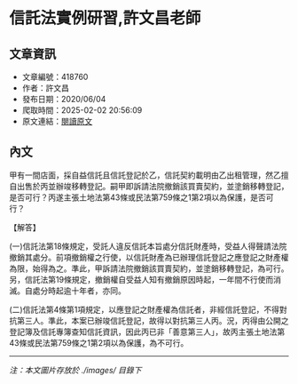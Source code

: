 # 信託法實例研習,許文昌老師

## 文章資訊
- 文章編號：418760
- 作者：許文昌
- 發布日期：2020/06/04
- 爬取時間：2025-02-02 20:56:09
- 原文連結：[閱讀原文](https://real-estate.get.com.tw/Columns/detail.aspx?no=418760)

## 內文
甲有一間店面，採自益信託且信託登記於乙，信託契約載明由乙出租管理，然乙擅自出售於丙並辦竣移轉登記。嗣甲即訴請法院撤銷該買賣契約，並塗銷移轉登記，是否可行？丙遂主張土地法第43條或民法第759條之1第2項以為保護，是否可行？

【解答】

(一)信託法第18條規定，受託人違反信託本旨處分信託財產時，受益人得聲請法院撤銷其處分。前項撤銷權之行使，以信託財產為已辦理信託登記之應登記之財產權為限，始得為之。準此，甲訴請法院撤銷該買賣契約，並塗銷移轉登記，為可行。另，信託法第19條規定，撤銷權自受益人知有撤銷原因時起，一年間不行使而消滅。自處分時起逾十年者，亦同。

(二)信託法第4條第1項規定，以應登記之財產權為信託者，非經信託登記，不得對抗第三人。準此，本案已辦竣信託登記，故得以對抗第三人丙。況，丙得由公開之登記簿及信託專簿查知信託資訊，因此丙已非「善意第三人」，故丙主張土地法第43條或民法第759條之1第2項以為保護，為不可行。

---
*注：本文圖片存放於 ./images/ 目錄下*

